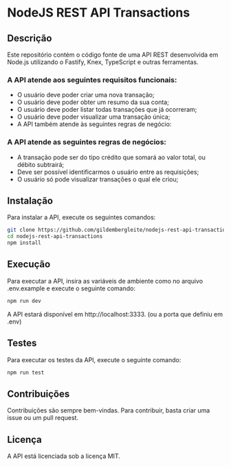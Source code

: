 # NodeJS REST API Transactions

## Descrição

Este repositório contém o código fonte de uma API REST desenvolvida em Node.js utilizando o Fastify, Knex, TypeScript e outras ferramentas.

### A API atende aos seguintes requisitos funcionais:

- O usuário deve poder criar uma nova transação;
- O usuário deve poder obter um resumo da sua conta;
- O usuário deve poder listar todas transações que já ocorreram;
- O usuário deve poder visualizar uma transação única;
- A API também atende às seguintes regras de negócio:

### A API atende as seguintes regras de negócios:

- A transação pode ser do tipo crédito que somará ao valor total, ou débito subtrairá;
- Deve ser possível identificarmos o usuário entre as requisições;
- O usuário só pode visualizar transações o qual ele criou;

## Instalação

Para instalar a API, execute os seguintes comandos:

```bash
git clone https://github.com/gildembergleite/nodejs-rest-api-transactions.git
cd nodejs-rest-api-transactions
npm install
```

## Execução

Para executar a API, insira as variáveis de ambiente como no arquivo .env.example e execute o seguinte comando:

```bash
npm run dev
```

A API estará disponível em http://localhost:3333. (ou a porta que definiu em .env)

## Testes

Para executar os testes da API, execute o seguinte comando:

```bash
npm run test
```

## Contribuições

Contribuições são sempre bem-vindas. Para contribuir, basta criar uma issue ou um pull request.

## Licença

A API está licenciada sob a licença MIT.
